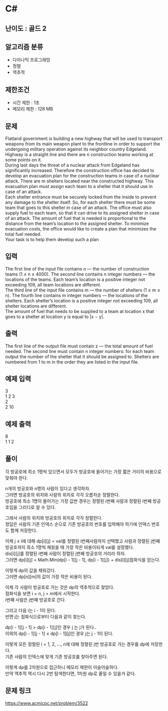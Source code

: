 # C#

## 난이도 : 골드 2

## 알고리즘 분류
  - 다이나믹 프로그래밍
  - 정렬
  - 역추적

## 제한조건
  - 시간 제한 : 1초
  - 메모리 제한 : 128 MB

## 문제
Flatland government is building a new highway that will be used to transport weapons from its main weapon plant to the frontline in order to support the undergoing military operation against its neighbor country Edgeland. Highway is a straight line and there are n construction teams working at some points on it.<br/>
During last days the threat of a nuclear attack from Edgeland has significantly increased. Therefore the construction office has decided to develop an evacuation plan for the construction teams in case of a nuclear attack. There are m shelters located near the constructed highway. This evacuation plan must assign each team to a shelter that it should use in case of an attack.<br/>
Each shelter entrance must be securely locked from the inside to prevent any damage to the shelter itself. So, for each shelter there must be some team that goes to this shelter in case of an attack. The office must also supply fuel to each team, so that it can drive to its assigned shelter in case of an attack. The amount of fuel that is needed is proportional to the distance from the team’s location to the assigned shelter. To minimize evacuation costs, the office would like to create a plan that minimizes the total fuel needed.<br/>
Your task is to help them develop such a plan<br/>


## 입력
The first line of the input file contains n — the number of construction teams (1 ≤ n ≤ 4000). The second line contains n integer numbers — the locations of the teams. Each team’s location is a positive integer not exceeding 109, all team locations are different.<br/>
The third line of the input file contains m — the number of shelters (1 ≤ m ≤ n). The fourth line contains m integer numbers — the locations of the shelters. Each shelter’s location is a positive integer not exceeding 109, all shelter locations are different.<br/>
The amount of fuel that needs to be supplied to a team at location x that goes to a shelter at location y is equal to |x − y|.<br/>


## 출력
The first line of the output file must contain z — the total amount of fuel needed. The second line must contain n integer numbers: for each team output the number of the shelter that it should be assigned to. Shelters are numbered from 1 to m in the order they are listed in the input file.<br/>


## 예제 입력
3<br/>
1 2 3<br/>
2<br/>
2 10<br/>


## 예제 출력
8<br/>
1 1 2<br/>


## 풀이
각 방공호에 최소 1명씩 있으면서 모두가 방공호에 들어가는 가장 짧은 거리의 비용으로 맞춰야 한다.<br/>


n개의 방공호와 n명의 사람이 있다고 생각하자.<br/>
그러면 방공호의 위치와 사람의 위치로 각각 오름차순 정렬한다.<br/>
방공호에 최소 1명이 들어가는 가장 값싼 경우는 정렬된 i번째 사람과 정렬된 i번째 방공호임을 그리디로 알 수 있다.<br/>


그래서 사람의 위치와 방공호의 위치로 각각 정렬한다.<br/>
정답은 사람의 기존 인덱스 순으로 기존 방공호의 번호를 입력해야 하기에 인덱스 번호도 함께 저장한다.<br/>


이제 j ≤ i에 대해 dp[i][j] = val를 정렬된 i번째사람까지 선택했고 사람과 정렬된 j번째 방공호까지 최소 1명씩 채웠을 때 가장 작은 비용이되게 val를 설정했다.<br/>
dis[i][j]를 정렬된 i번째 사람이 정렬된 j번째 방공호의 거리라 하자.<br/>
그러면 dp[i][j] = Math.Min(dp[i - 1][j - 1], dp[i - 1][j]) + dis[i][j]점화식을 얻는다.<br/>


이렇게 dp의 값을 채워갔다.<br/>
그러면 dp[n][m]의 값이 가장 작은 비용이 된다.<br/>


이제 각 사람이 방공호로 가는 것은 dp의 역추적으로 찾았다.<br/>
점화식을 보면 i = n, j = m에서 시작한다.<br/>
i번째 사람은 j번째 방공호로 간다.<br/>


그리고 다음 i는 i - 1이 된다.<br/>
반면 j는 점화식으로부터 다음과 같이 찾는다.<br/>


dp[i - 1][j - 1] > dp[i - 1][j]인 경우 j 는 j가 된다..<br/>
이외의 dp[i - 1][j - 1] ≤ dp[i - 1][j]인 경우 j는 j - 1이 된다.<br/>


이렇게 모든 정렬된 i = 1, 2, ..., n에 대해 정렬된 j번 방공호로 가는 경우를 dp에 저장한다.<br/>
기존 사람의 인덱스에 맞게 기존 방공호를 찾아주면 된다.<br/>


이렇게 dp를 2차원으로 접근하니 메모리 제한이 아슬아슬하다.<br/>
만약 역추적 역시 다시 2번 탐색한다면, 1차원 dp로 줄일 수 있을거 같다.<br/>


## 문제 링크
https://www.acmicpc.net/problem/3522